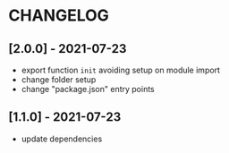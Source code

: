 # CHANGELOG

## [2.0.0] - 2021-07-23
- export function `init` avoiding setup on module import
- change folder setup
- change "package.json" entry points

## [1.1.0] - 2021-07-23
- update dependencies
